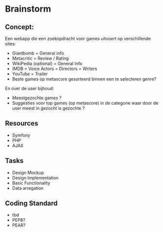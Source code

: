 # Brainstorm
## Concept:
Een webapp die een zoekopdracht voor games uitvoert op verschillende sites:
- Giantbomb
    = General info
- Metacritic
    = Review / Rating
- WikiPedia (optional)
    = General Info
- IMDB
    = Voice Actors
    = Directors
    = Writers
- YouTube
    = Trailer
- Beste games op metascore gesorteerd binnen een te selecteren genre?

En over de user bijhoud:
- Meestgezochte games ?
- Suggesties voor top games (op metascore) in de categorie waar door de user meest in gezocht is gezochte ?

## Resources
- Symfony
- PHP
- AJAX

## Tasks
- Design Mockup
- Design Implementation
- Basic Functionality
- Data arregation

## Coding Standard
- tbd
- PEP8?
- PEAR?
